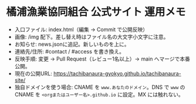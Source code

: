 # 橘浦漁業協同組合 公式サイト 運用メモ
- 入口ファイル: index.html（編集 → Commit で公開反映）
- 画像: /img 配下。差し替え時はファイル名の大文字小文字に注意。
- お知らせ: news.jsonに追記。新しいものを上に。
- 連絡先/住所: #contact / #access を書き換え。
- 反映手順: 変更 → Pull Request（レビュー1名以上）→ main へマージで本番公開。
- 現在の公開URL: https://tachibanaura-gyokyo.github.io/tachibanaura-site/
- 独自ドメインを使う場合: CNAME を `www.あなたのドメイン`。DNS で `www` の CNAME を `<orgまたはユーザー名>.github.io` に設定。MX には触れない。
